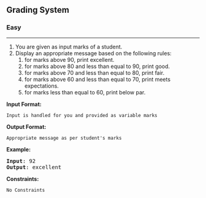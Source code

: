## Grading System

### Easy
***

1. You are given as input marks of a student.
2. Display an appropriate message based on the following rules:
   1. for marks above 90, print excellent.
   2. for marks above 80 and less than equal to 90, print good.
   3. for marks above 70 and less than equal to 80, print fair.
   4. for marks above 60 and less than equal to 70, print meets expectations.
   5. for marks less than equal to 60, print below par.

**Input Format:**
```
Input is handled for you and provided as variable marks
```

**Output Format:**
```
Appropriate message as per student's marks
```

**Example:**
<pre>
<b>Input</b>: 92
<b>Output</b>: excellent
</pre>

**Constraints:**
```
No Constraints
```
